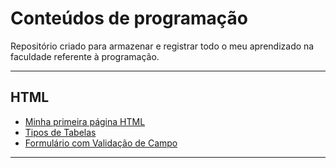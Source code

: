 # Conteúdos de programação

Repositório criado para armazenar e registrar todo o meu aprendizado na faculdade referente à programação.

---

## HTML

- [Minha primeira página HTML](Desenv_web/HTML/01_primeira_pagina.html)
- [Tipos de Tabelas](Desenv_web/HTML/02_tabelas.html)
- [Formulário com Validação de Campo](Desenv_web/HTML/03_formulario.html)

---
